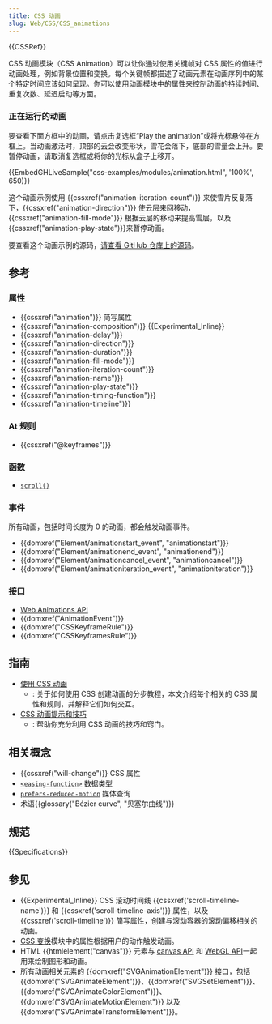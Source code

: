 ```yaml
---
title: CSS 动画
slug: Web/CSS/CSS_animations
---
```


{{CSSRef}}

CSS 动画模块（CSS Animation）可以让你通过使用关键帧对 CSS 属性的值进行动画处理，例如背景位置和变换。每个关键帧都描述了动画元素在动画序列中的某个特定时间应该如何呈现。你可以使用动画模块中的属性来控制动画的持续时间、重复次数、延迟启动等方面。

### 正在运行的动画

要查看下面方框中的动画，请点击复选框“Play the animation”或将光标悬停在方框上。当动画激活时，顶部的云会改变形状，雪花会落下，底部的雪量会上升。要暂停动画，请取消复选框或将你的光标从盒子上移开。

{{EmbedGHLiveSample("css-examples/modules/animation.html", '100%', 650)}}

这个动画示例使用 {{cssxref("animation-iteration-count")}} 来使雪片反复落下，{{cssxref("animation-direction")}} 使云层来回移动，{{cssxref("animation-fill-mode")}} 根据云层的移动来提高雪层，以及{{cssxref("animation-play-state")}}来暂停动画。

要查看这个动画示例的源码，[请查看 GitHub 仓库上的源码](https://github.com/mdn/css-examples/blob/main/modules/animation.html)。

## 参考

### 属性

- {{cssxref("animation")}} 简写属性
- {{cssxref("animation-composition")}} {{Experimental_Inline}}
- {{cssxref("animation-delay")}}
- {{cssxref("animation-direction")}}
- {{cssxref("animation-duration")}}
- {{cssxref("animation-fill-mode")}}
- {{cssxref("animation-iteration-count")}}
- {{cssxref("animation-name")}}
- {{cssxref("animation-play-state")}}
- {{cssxref("animation-timing-function")}}
- {{cssxref("animation-timeline")}}

### At 规则

- {{cssxref("@keyframes")}}

### 函数

- [`scroll()`](/zh-CN/docs/Web/CSS/animation-timeline/scroll)

### 事件

所有动画，包括时间长度为 0 的动画，都会触发动画事件。

- {{domxref("Element/animationstart_event", "animationstart")}}
- {{domxref("Element/animationend_event", "animationend")}}
- {{domxref("Element/animationcancel_event", "animationcancel")}}
- {{domxref("Element/animationiteration_event", "animationiteration")}}

### 接口

- [Web Animations API](/zh-CN/docs/Web/API/Web_Animations_API)
- {{domxref("AnimationEvent")}}
- {{domxref("CSSKeyframeRule")}}
- {{domxref("CSSKeyframesRule")}}

## 指南

- [使用 CSS 动画](/zh-CN/docs/Web/CSS/CSS_animations/Using_CSS_animations)
  - : 关于如何使用 CSS 创建动画的分步教程，本文介绍每个相关的 CSS 属性和规则，并解释它们如何交互。
- [CSS 动画提示和技巧](/zh-CN/docs/Web/CSS/CSS_animations/Tips)
  - : 帮助你充分利用 CSS 动画的技巧和窍门。

## 相关概念

- {{cssxref("will-change")}} CSS 属性
- [`<easing-function>`](/zh-CN/docs/Web/CSS/easing-function) 数据类型
- [`prefers-reduced-motion`](/zh-CN/docs/Web/CSS/@media/prefers-reduced-motion) 媒体查询
- 术语{{glossary("Bézier curve", "贝塞尔曲线")}}

## 规范

{{Specifications}}

## 参见

- {{Experimental_Inline}} CSS 滚动时间线 {{cssxref('scroll-timeline-name')}} 和 {{cssxref('scroll-timeline-axis')}} 属性，以及 {{cssxref('scroll-timeline')}} 简写属性，创建与滚动容器的滚动偏移相关的动画。
- [CSS 变换](/zh-CN/docs/Web/CSS/CSS_transitions)模块中的属性根据用户的动作触发动画。
- HTML {{htmlelement("canvas")}} 元素与 [canvas API](/zh-CN/docs/Web/API/Canvas_API) 和 [WebGL API](/zh-CN/docs/Web/API/WebGL_API)一起用来绘制图形和动画。
- 所有动画相关元素的 {{domxref("SVGAnimationElement")}} 接口，包括 {{domxref("SVGAnimateElement")}}、{{domxref("SVGSetElement")}}、{{domxref("SVGAnimateColorElement")}}、{{domxref("SVGAnimateMotionElement")}} 以及 {{domxref("SVGAnimateTransformElement")}}。
